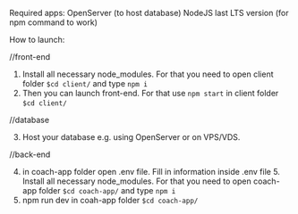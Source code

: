 Required apps:
OpenServer (to host database)
NodeJS last LTS version (for npm command to work)

How to launch:

//front-end

1. Install all necessary node_modules. For that you need to open client folder `$cd client/` and type `npm i`
2. Then you can launch front-end. For that use `npm start` in client folder `$cd client/`

//database

3. Host your database e.g. using OpenServer or on VPS/VDS.

//back-end

4. in coach-app folder open .env file. Fill in information inside .env file 5. Install all necessary node_modules. For that you need to open coach-app folder `$cd coach-app/` and type `npm i`
5. npm run dev in coah-app folder `$cd coach-app/`
